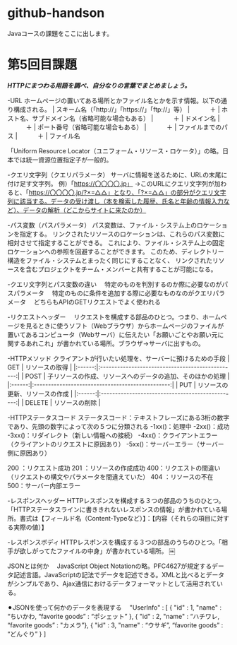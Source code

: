 # github-handson
Javaコースの課題をここに出します。

# 第5回目課題
***HTTPにまつわる用語を調べ、自分なりの言葉でまとめましょう。***

-URL
    ホームページの置いてある場所とかファイル名とかを示す情報。以下の通り構成される。
| スキーム名（「http://」「https://」「ftp://」等）
| 　　　＋
| ホスト名、サブドメイン名（省略可能な場合もある）
| 　　　＋
| ドメイン名
| 　　　＋
| ポート番号（省略可能な場合もある）
| 　　　＋
| ファイルまでのパス
| 　　　＋
| ファイル名　　

「Uniform Resource Locator（ユニフォーム・リソース・ロケータ）」の略。日本では統一資源位置指定子が一般的。


-クエリ文字列（クエリパラメータ）
サーバに情報を送るために、URLの末尾に付け足す文字列。
例）「https://〇〇〇〇.jp」 
→このURLにクエリ文字列が加わると、「https://〇〇〇〇.jp/?×=△△」となり、「?×=△△」の部分がクエリ文字列に該当する。データの受け渡し（本を検索した履歴、氏名と年齢の情報入力など）、データの解析（どこからサイトに来たのか）


-パス変数（パスパラメータ）
パス変数は、ファイル・システム上のロケーションを指定する。 リンクされたリソースのロケーションは、これらのパス変数に相対させて指定することができる。 これにより、ファイル・システム上の固定ロケーションへの参照を回避することができます。
このため、ディレクトリー構造をファイル・システムとまったく同じにすることなく、 リンクされたリソースを含むプロジェクトをチーム・メンバーと共有することが可能になる。


-クエリ文字列とパス変数の違い
　特定のものを判別するのか際に必要なのがパスパラメータ
　特定のものに条件を追加する際に必要なものなのがクエリパラメータ
　どちらもAPIのGETリクエストでよく使われる

-リクエストヘッダー
　リクエストを構成する部品のひとつ。つまり、ホームページを見るときに使うソフト（Webブラウザ）からホームページのファイルが置いてあるコンピュータ（Webサーバ）に伝えたい「お願いごとやお願い元に関するあれこれ」が書かれている場所。ブラウザ→サーバに出すもの。


-HTTPメソッド
クライアントが行いたい処理を、サーバーに預けるための手段
    |  GET   | リソースの取得                                     |
    |:------:|:------------------------------------------------:|
    |  POST  | 子リソースの作成、リソースへのデータの追加、そのほかの処理 |
    |:------:|:------------------------------------------------:|
    |  PUT   | リソースの更新、リソースの作成                        |
    |:------:|:------------------------------------------------:|
    | DELETE | リソースの削除                                     |

-HTTPステータスコード
ステータスコード：テキストフレーズにある3桁の数字であり、先頭の数字によって次の５つに分類される
    -1xx()：処理中
    -2xx()：成功
    -3xx()：リダイレクト（新しい情報への接続）
    -4xx()：クライアントエラー（クライアントのリクエストに原因あり）
    -5xx()：サーバーエラー（サーバー側に原因あり）

200 ：リクエスト成功
201 ：リソースの作成成功
400：リクエストの間違い（リクエストの構文やパラメータを間違えていた）
404 ：リソースの不在
500：サーバー内部エラー

-レスポンスヘッダー
HTTPレスポンスを構成する３つの部品のうちのひとつ。「HTTPステータスラインに書ききれないレスポンスの情報」が書かれている場所。書式は【フィールド名（Content-Typeなど）】：【内容（それらの項目に対する実際の値）】


-レスポンスボディ
HTTPレスポンスを構成する３つの部品のうちのひとつ。「相手が欲しがってたファイルの中身」が書かれている場所。
￼

JSONとは何か
　JavaScript Object Notationの略。PFC4627が規定するデータ記述言語。JavaScriptの記法でデータを記述できる。XMLと比べるとデータがシンプルであり、Ajax通信におけるデータフォーマットとして活用されている。


⚫︎JSONを使って何かのデータを表現する
　"UserInfo" : [
      { "id" : 1,  "name" : “ちいかわ, “favorite goods” : “ポシェット” },
      { "id" : 2,  "name" : “ハチワレ, “favorite goods” : "カメラ”},
      { "id" : 3,  "name" : “ウサギ”, “favorite goods” : “どんぐり” }
   ]
